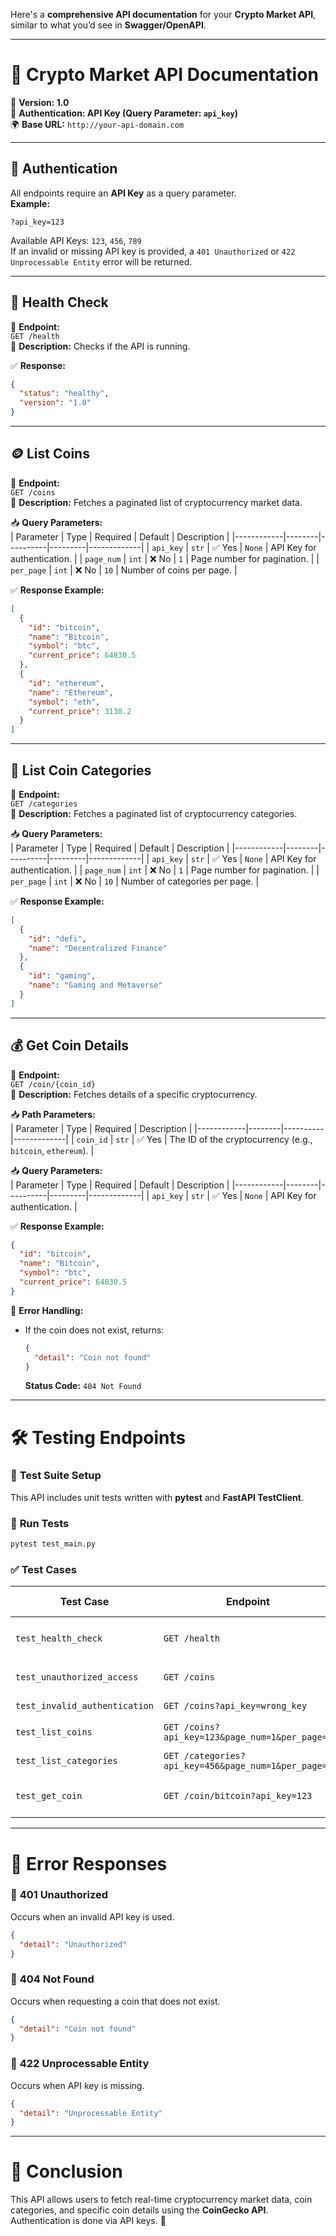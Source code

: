 Here's a **comprehensive API documentation** for your **Crypto Market API**, similar to what you’d see in **Swagger/OpenAPI**.  

---

# 📌 **Crypto Market API Documentation**
🚀 **Version: 1.0**  
🔑 **Authentication: API Key (Query Parameter: `api_key`)**  
🌍 **Base URL:** `http://your-api-domain.com`  

---

## 📍 **Authentication**
All endpoints require an **API Key** as a query parameter.  
**Example:**  
```
?api_key=123
```
Available API Keys: `123`, `456`, `789`  
If an invalid or missing API key is provided, a `401 Unauthorized` or `422 Unprocessable Entity` error will be returned.

---

## 🏥 **Health Check**  
🔗 **Endpoint:**  
`GET /health`  
📜 **Description:** Checks if the API is running.  

✅ **Response:**  
```json
{
  "status": "healthy",
  "version": "1.0"
}
```

---

## 🪙 **List Coins**  
🔗 **Endpoint:**  
`GET /coins`  
📜 **Description:** Fetches a paginated list of cryptocurrency market data.  

📥 **Query Parameters:**  
| Parameter  | Type   | Required | Default | Description |
|------------|--------|----------|---------|-------------|
| `api_key`  | `str`  | ✅ Yes   | `None`  | API Key for authentication. |
| `page_num` | `int`  | ❌ No    | `1`     | Page number for pagination. |
| `per_page` | `int`  | ❌ No    | `10`    | Number of coins per page. |

✅ **Response Example:**  
```json
[
  {
    "id": "bitcoin",
    "name": "Bitcoin",
    "symbol": "btc",
    "current_price": 64830.5
  },
  {
    "id": "ethereum",
    "name": "Ethereum",
    "symbol": "eth",
    "current_price": 3130.2
  }
]
```

---

## 📂 **List Coin Categories**  
🔗 **Endpoint:**  
`GET /categories`  
📜 **Description:** Fetches a paginated list of cryptocurrency categories.  

📥 **Query Parameters:**  
| Parameter  | Type   | Required | Default | Description |
|------------|--------|----------|---------|-------------|
| `api_key`  | `str`  | ✅ Yes   | `None`  | API Key for authentication. |
| `page_num` | `int`  | ❌ No    | `1`     | Page number for pagination. |
| `per_page` | `int`  | ❌ No    | `10`    | Number of categories per page. |

✅ **Response Example:**  
```json
[
  {
    "id": "defi",
    "name": "Decentralized Finance"
  },
  {
    "id": "gaming",
    "name": "Gaming and Metaverse"
  }
]
```

---

## 💰 **Get Coin Details**  
🔗 **Endpoint:**  
`GET /coin/{coin_id}`  
📜 **Description:** Fetches details of a specific cryptocurrency.  

📥 **Path Parameters:**  
| Parameter  | Type   | Required | Description |
|------------|--------|----------|-------------|
| `coin_id`  | `str`  | ✅ Yes   | The ID of the cryptocurrency (e.g., `bitcoin`, `ethereum`). |

📥 **Query Parameters:**  
| Parameter  | Type   | Required | Default | Description |
|------------|--------|----------|---------|-------------|
| `api_key`  | `str`  | ✅ Yes   | `None`  | API Key for authentication. |

✅ **Response Example:**  
```json
{
  "id": "bitcoin",
  "name": "Bitcoin",
  "symbol": "btc",
  "current_price": 64830.5
}
```

🚨 **Error Handling:**  
- If the coin does not exist, returns:  
  ```json
  {
    "detail": "Coin not found"
  }
  ```
  **Status Code:** `404 Not Found`

---

# 🛠 **Testing Endpoints**
### 📌 **Test Suite Setup**
This API includes unit tests written with **pytest** and **FastAPI TestClient**.

### 🚀 **Run Tests**
```bash
pytest test_main.py
```

### ✅ **Test Cases**
| Test Case                 | Endpoint               | Expected Result |
|---------------------------|-----------------------|----------------|
| `test_health_check`       | `GET /health`         | `{ "status": "healthy", "version": "1.0" }` |
| `test_unauthorized_access` | `GET /coins`          | `422 Unprocessable Entity` |
| `test_invalid_authentication` | `GET /coins?api_key=wrong_key` | `401 Unauthorized` |
| `test_list_coins`         | `GET /coins?api_key=123&page_num=1&per_page=5` | Returns a list of coins |
| `test_list_categories`    | `GET /categories?api_key=456&page_num=1&per_page=5` | Returns a list of categories |
| `test_get_coin`           | `GET /coin/bitcoin?api_key=123` | Returns details of Bitcoin |

---

# 📘 **Error Responses**
### 🔴 **401 Unauthorized**
Occurs when an invalid API key is used.  
```json
{
  "detail": "Unauthorized"
}
```

### 🔴 **404 Not Found**
Occurs when requesting a coin that does not exist.  
```json
{
  "detail": "Coin not found"
}
```

### 🔴 **422 Unprocessable Entity**
Occurs when API key is missing.  
```json
{
  "detail": "Unprocessable Entity"
}
```

---

# 📜 **Conclusion**
This API allows users to fetch real-time cryptocurrency market data, coin categories, and specific coin details using the **CoinGecko API**.  
Authentication is done via API keys. 🚀
